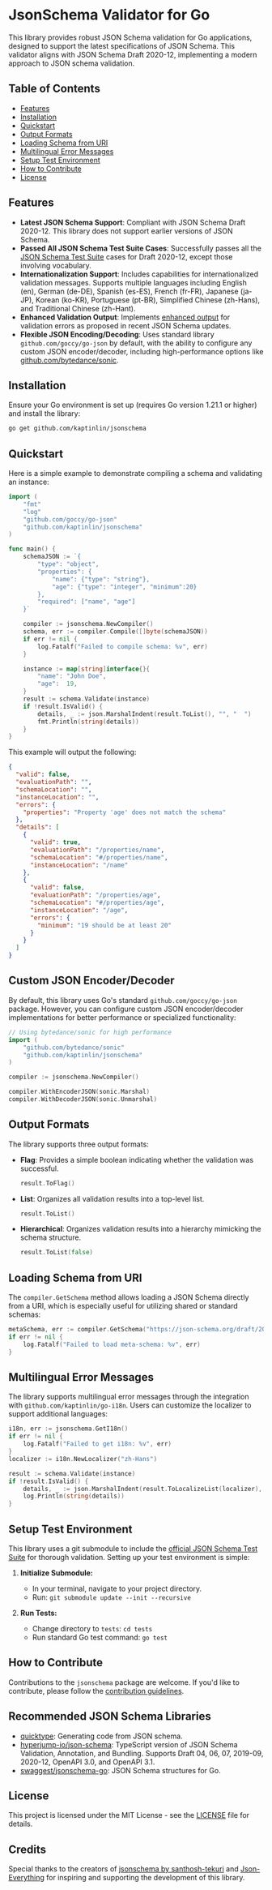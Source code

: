 # JsonSchema Validator for Go

This library provides robust JSON Schema validation for Go applications, designed to support the latest specifications of JSON Schema. This validator aligns with JSON Schema Draft 2020-12, implementing a modern approach to JSON schema validation.

## Table of Contents
- [Features](#features)
- [Installation](#installation)
- [Quickstart](#quickstart)
- [Output Formats](#output-formats)
- [Loading Schema from URI](#loading-schema-from-uri)
- [Multilingual Error Messages](#multilingual-error-messages)
- [Setup Test Environment](#setup-test-environment)
- [How to Contribute](#how-to-contribute)
- [License](#license)

## Features

- **Latest JSON Schema Support**: Compliant with JSON Schema Draft 2020-12. This library does not support earlier versions of JSON Schema.
- **Passed All JSON Schema Test Suite Cases**: Successfully passes all the [JSON Schema Test Suite](https://github.com/json-schema-org/JSON-Schema-Test-Suite) cases for Draft 2020-12, except those involving vocabulary.
- **Internationalization Support**: Includes capabilities for internationalized validation messages. Supports multiple languages including English (en), German (de-DE), Spanish (es-ES), French (fr-FR), Japanese (ja-JP), Korean (ko-KR), Portuguese (pt-BR), Simplified Chinese (zh-Hans), and Traditional Chinese (zh-Hant).
- **Enhanced Validation Output**: Implements [enhanced output](https://json-schema.org/blog/posts/fixing-json-schema-output) for validation errors as proposed in recent JSON Schema updates.
- **Flexible JSON Encoding/Decoding**: Uses standard library `github.com/goccy/go-json` by default, with the ability to configure any custom JSON encoder/decoder, including high-performance options like [github.com/bytedance/sonic](https://github.com/bytedance/sonic).

## Installation

Ensure your Go environment is set up (requires Go version 1.21.1 or higher) and install the library:

```bash
go get github.com/kaptinlin/jsonschema
```

## Quickstart

Here is a simple example to demonstrate compiling a schema and validating an instance:

```go
import (
    "fmt"
    "log"
    "github.com/goccy/go-json"
    "github.com/kaptinlin/jsonschema"
)

func main() {
	schemaJSON := `{
		"type": "object",
		"properties": {
			"name": {"type": "string"},
			"age": {"type": "integer", "minimum":20}
		},
		"required": ["name", "age"]
	}`

	compiler := jsonschema.NewCompiler()
	schema, err := compiler.Compile([]byte(schemaJSON))
	if err != nil {
		log.Fatalf("Failed to compile schema: %v", err)
	}

	instance := map[string]interface{}{
		"name": "John Doe",
		"age":  19,
	}
	result := schema.Validate(instance)
	if !result.IsValid() {
		details, _ := json.MarshalIndent(result.ToList(), "", "  ")
		fmt.Println(string(details))
	}
}
```

This example will output the following:
```json
{
  "valid": false,
  "evaluationPath": "",
  "schemaLocation": "",
  "instanceLocation": "",
  "errors": {
    "properties": "Property 'age' does not match the schema"
  },
  "details": [
    {
      "valid": true,
      "evaluationPath": "/properties/name",
      "schemaLocation": "#/properties/name",
      "instanceLocation": "/name"
    },
    {
      "valid": false,
      "evaluationPath": "/properties/age",
      "schemaLocation": "#/properties/age",
      "instanceLocation": "/age",
      "errors": {
        "minimum": "19 should be at least 20"
      }
    }
  ]
}
```

## Custom JSON Encoder/Decoder

By default, this library uses Go's standard `github.com/goccy/go-json` package. However, you can configure custom JSON encoder/decoder implementations for better performance or specialized functionality:

```go
// Using bytedance/sonic for high performance
import (
    "github.com/bytedance/sonic"
    "github.com/kaptinlin/jsonschema"
)

compiler := jsonschema.NewCompiler()

compiler.WithEncoderJSON(sonic.Marshal)
compiler.WithDecoderJSON(sonic.Unmarshal)
```

## Output Formats

The library supports three output formats:
- **Flag**: Provides a simple boolean indicating whether the validation was successful.
  ```go
  result.ToFlag()
  ```
- **List**: Organizes all validation results into a top-level list.
  ```go
  result.ToList()
  ```
- **Hierarchical**: Organizes validation results into a hierarchy mimicking the schema structure.
  ```go
  result.ToList(false)
  ```

## Loading Schema from URI

The `compiler.GetSchema` method allows loading a JSON Schema directly from a URI, which is especially useful for utilizing shared or standard schemas:

```go
metaSchema, err := compiler.GetSchema("https://json-schema.org/draft/2020-12/schema")
if err != nil {
    log.Fatalf("Failed to load meta-schema: %v", err)
}
```

## Multilingual Error Messages

The library supports multilingual error messages through the integration with `github.com/kaptinlin/go-i18n`. Users can customize the localizer to support additional languages:

```go
i18n, err := jsonschema.GetI18n()
if err != nil {
	log.Fatalf("Failed to get i18n: %v", err)
}
localizer := i18n.NewLocalizer("zh-Hans")

result := schema.Validate(instance)
if !result.IsValid() {
    details, _ := json.MarshalIndent(result.ToLocalizeList(localizer), "", "  ")
    log.Println(string(details))
}
```

## Setup Test Environment

This library uses a git submodule to include the [official JSON Schema Test Suite](https://github.com/json-schema-org/JSON-Schema-Test-Suite) for thorough validation. Setting up your test environment is simple:

1. **Initialize Submodule:**

   - In your terminal, navigate to your project directory.
   - Run: `git submodule update --init --recursive`

2. **Run Tests:**

   - Change directory to `tests`: `cd tests`
   - Run standard Go test command: `go test`

## How to Contribute

Contributions to the `jsonschema` package are welcome. If you'd like to contribute, please follow the [contribution guidelines](CONTRIBUTING.md).

## Recommended JSON Schema Libraries

- [quicktype](https://github.com/glideapps/quicktype): Generating code from JSON schema.
- [hyperjump-io/json-schema](https://github.com/hyperjump-io/json-schema): TypeScript version of JSON Schema Validation, Annotation, and Bundling. Supports Draft 04, 06, 07, 2019-09, 2020-12, OpenAPI 3.0, and OpenAPI 3.1.
- [swaggest/jsonschema-go](https://github.com/swaggest/jsonschema-go): JSON Schema structures for Go.

## License

This project is licensed under the MIT License - see the [LICENSE](LICENSE) file for details.

## Credits

Special thanks to the creators of [jsonschema by santhosh-tekuri](https://github.com/santhosh-tekuri/jsonschema) and [Json-Everything](https://json-everything.net/) for inspiring and supporting the development of this library.
